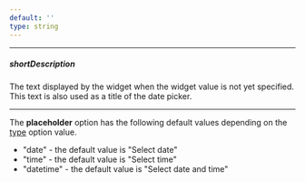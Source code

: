 ```yaml
---
default: ''
type: string
---
```

---
##### shortDescription
The text displayed by the widget when the widget value is not yet specified. This text is also used as a title of the date picker.

---
The **placeholder** option has the following default values depending on the [type](/api-reference/10%20UI%20Widgets/dxDateBox/1%20Configuration/type.md '/Documentation/ApiReference/UI_Widgets/dxDateBox/Configuration/#type') option value.

- "date" - the default value is "Select date"
- "time" - the default value is "Select time"
- "datetime" - the default value is "Select date and time"